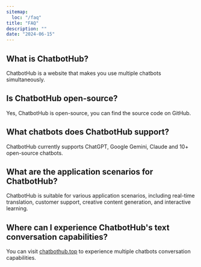 ```yaml
---
sitemap:
  loc: "/faq"
title: "FAQ"
description: ""
date: "2024-06-15"
---
```


## What is ChatbotHub?
ChatbotHub is a website that makes you use multiple chatbots simultaneously.

## Is ChatbotHub open-source?
Yes, ChatbotHub is open-source, you can find the source code on GitHub.

## What chatbots does ChatbotHub support?
ChatbotHub currently supports ChatGPT, Google Gemini, Claude and 10+ open-source chatbots.

## What are the application scenarios for ChatbotHub?
ChatbotHub is suitable for various application scenarios, including real-time translation, customer support, creative content generation, and interactive learning.

## Where can I experience ChatbotHub's text conversation capabilities?
You can visit [chatbothub.top](https://chatbothub.top/) to experience multiple chatbots conversation capabilities.